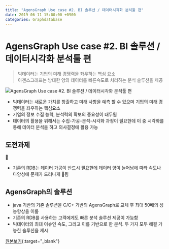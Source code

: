```yaml
---
title: "AgensGraph Use case #2. BI 솔루션 / 데이터시각화 분석툴 편"
date: 2019-06-11 15:00:00 +0900
categories: Graphdatabase
---
```


# AgensGraph Use case #2. BI 솔루션 / 데이터시각화 분석툴 편


> 빅데이터는 기업의 미래 경쟁력을 좌우하는 핵심 요소  
> 아젠스그래프는 방대한 양의 데이터를 빠른속도로 처리하는 분석 솔루션을 제공  


 ![AgensGraph Use case #2. BI 솔루션 / 데이터시각화 분석툴 편](https://blogfiles.pstatic.net/MjAxNzExMzBfMjE1/MDAxNTEyMDE1OTI4MzQ0.V1DT6WJlhDSO7CdRef1_8C8uxFWr1DpJv6teXAw_RKog.YGgawHb-T11Isqtw3CsZFtqjHIYo_mWRVkWF6Ed8oDgg.JPEG.bitnine9/1130_blog_naver.jpg)


- 빅데이터는 새로운 가치를 창출하고 미래 사항을 예측 할 수 있으며 기업의 미래 경쟁력을 좌우하는 핵심요소
- 기업의 정보 수집 능력, 분석력의 확보의 중요성이 대두됨
- 데이터의 활용을 위해서는 수집-가공-분석-시각화 과정이 필요한데 이 중 시각화를 통해 데이터 분석을 하고 의사결정에 활용 가능


## 도전과제

- 기존의 RDB는 데이터 가공이 반드시 필요한데 데이터 양이 늘어남에 따라 속도나 다양성에 문제가 드러나게 됨 


## AgensGraph의 솔루션 

- java 기반의 기존 솔루션을 C/C+ 기반의 AgensGraph로 교체 후 최대 50배의 성능향상을 이룸
- 기존의 RDB를 사용하는 고객에게도 빠른 분석 솔루션 제공이 가능함
- 빅데이터의 최대 이슈인 속도, 그리고 이를 기반으로 한 분석. 두 가지 모두 해결 가능한 솔루션을 제시


[원본보기](https://blog.naver.com/bitnine9/221146834912){:target="_blank"}


